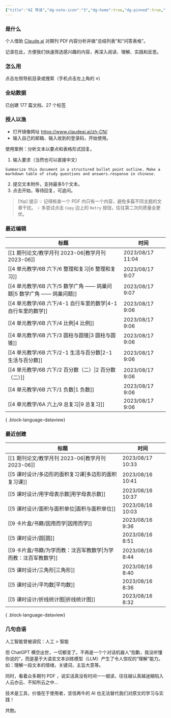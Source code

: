 ```yaml
---
{"title":"AI 导读","dg-note-icon":"3","dg-home":true,"dg-pinned":true,"dg-publish":true,"permalink":"/home/","pinned":true,"tags":["gardenEntry"],"dgPassFrontmatter":true,"noteIcon":"3"}
---
```



### 是什么

个人借助 [Claude.ai](https://claude.ai/) 对期刊 PDf 内容分析并做“总结列表”和“问答表格”。

记录在此，方便我们快速筛选感兴趣的内容，再深入阅读、理解、实践和反思。

### 怎么用

点击左侧导航目录或搜索（手机点击左上角的 **≡**）

### 全站数据

<p><span><p>已创建 177 篇文档、27 个标签</p></span></p>

### 授人以渔

- 打开镜像网址 https://www.claudeai.ai/zh-CN/
- 输入自己的邮箱、输入收到的登录码，开始使用。

使用案例：分析文本以要点和表格形式回复。

1. 输入要求（当然也可以直接中文）

```
Summarize this document in a structured bullet point outline. Make a markdown table of study questions and answers.response in chinese.
```

2. 提交文本附件，支持最多5个文本。
3. 点击开始，等待回复，可追问。


> [!tip] 提示
💡 记得核查一个 PDF 内只有一个内容，避免多篇不同主题的文章干扰。
💡 多尝试点击 `Copy` 边上的 `Retry` 按钮，往往第二次的质量会更优。


### 最近编辑

| 标题                                                 | 时间               |
| -------------------------------------------------- | ---------------- |
| [[1 期刊论文/教学月刊 2023-06\|教学月刊 2023-06]]           | 2023/08/17 11:04 |
| [[4 单元教学/6B 六下/6 整理和复习\|6 整理和复习]]               | 2023/08/17 9:07  |
| [[4 单元教学/6B 六下/5 数学广角 —— 鸽巢问题\|5 数学广角 —— 鸽巢问题]] | 2023/08/17 9:07  |
| [[4 单元教学/6B 六下/4-1 自行车里的数学\|4-1 自行车里的数学]]       | 2023/08/17 9:06  |
| [[4 单元教学/6B 六下/4 比例\|4 比例]]                     | 2023/08/17 9:06  |
| [[4 单元教学/6B 六下/3 圆柱与圆锥\|3 圆柱与圆锥]]               | 2023/08/17 9:06  |
| [[4 单元教学/6B 六下/2-1 生活与百分数\|2-1 生活与百分数]]         | 2023/08/17 9:06  |
| [[4 单元教学/6B 六下/2 百分数（二）\|2 百分数（二）]]             | 2023/08/17 9:06  |
| [[4 单元教学/6B 六下/1 负数\|1 负数]]                     | 2023/08/17 9:06  |
| [[4 单元教学/6A 六上/9 总复习\|9 总复习]]                   | 2023/08/17 9:06  |

{ .block-language-dataview}

### 最近创建

| 标题                                       | 时间               |
| ---------------------------------------- | ---------------- |
| [[1 期刊论文/教学月刊 2023-06\|教学月刊 2023-06]] | 2023/08/17 10:33 |
| [[5 课时设计/多边形的面积复习课\|多边形的面积复习课]]       | 2023/08/16 10:41 |
| [[5 课时设计/用字母表示数\|用字母表示数]]             | 2023/08/16 10:37 |
| [[5 课时设计/面积与面积单位\|面积与面积单位]]           | 2023/08/16 10:03 |
| [[9 卡片盒/书籍/因用而学\|因用而学]]               | 2023/08/16 9:36  |
| [[5 课时设计/圆\|圆]]                       | 2023/08/16 8:51  |
| [[9 卡片盒/书籍/为学而教：沈百军教数学\|为学而教：沈百军教数学]] | 2023/08/16 8:44  |
| [[5 课时设计/三角形\|三角形]]                   | 2023/08/16 8:40  |
| [[5 课时设计/平均数\|平均数]]                   | 2023/08/16 8:36  |
| [[5 课时设计/折线统计图\|折线统计图]]               | 2023/08/16 8:32  |

{ .block-language-dataview}


### 几句自语

人工智能曾被调侃：人工 > 智能

但 ChatGPT 横空出世，一切都变了。不再是一个个对话机器人“抱歉，我没听懂你说的”，而是基于大语言文本训练模型（LLM）产生了令人惊叹的“理解”能力。如：理解一段文本的情绪，关键词，主旨大意等。

同时，看着众多期刊 PDF ，说实话真没有时间一一细读，往往越认真越迷糊陷入人云亦云、不知所云之中…

技术是工具，价值在于使用者，坚信再牛的 AI 也无法替代我们对原文的学习与实践！

共勉。